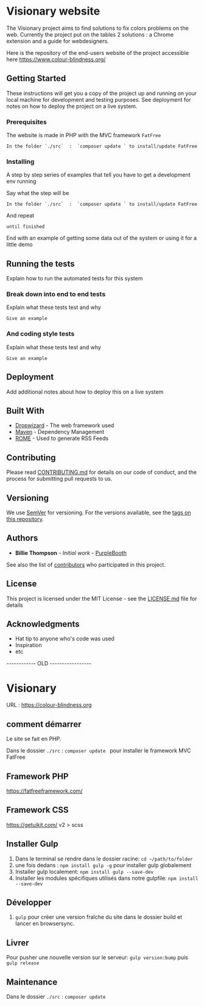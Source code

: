 # Visionary website

The Visionary project aims to find solutions to fix colors problems on the web. Currently the project put on the tables 2 solutions : a Chrome extension and a guide for webdesigners.

Here is the repository of the end-users website of the project accessible here https://www.colour-blindness.org/

## Getting Started

These instructions will get you a copy of the project up and running on your local machine for development and testing purposes. See deployment for notes on how to deploy the project on a live system.




### Prerequisites

The website is made in PHP with the MVC framework  `FatFree `

```
In the folder `./src`  :  `composer update ` to install/update FatFree
```


### Installing

A step by step series of examples that tell you have to get a development env running

Say what the step will be

```
In the folder `./src`  :  `composer update ` to install/update FatFree
```

And repeat

```
until finished
```

End with an example of getting some data out of the system or using it for a little demo

## Running the tests

Explain how to run the automated tests for this system

### Break down into end to end tests

Explain what these tests test and why

```
Give an example
```

### And coding style tests

Explain what these tests test and why

```
Give an example
```

## Deployment

Add additional notes about how to deploy this on a live system

## Built With

* [Dropwizard](http://www.dropwizard.io/1.0.2/docs/) - The web framework used
* [Maven](https://maven.apache.org/) - Dependency Management
* [ROME](https://rometools.github.io/rome/) - Used to generate RSS Feeds

## Contributing

Please read [CONTRIBUTING.md](https://gist.github.com/PurpleBooth/b24679402957c63ec426) for details on our code of conduct, and the process for submitting pull requests to us.

## Versioning

We use [SemVer](http://semver.org/) for versioning. For the versions available, see the [tags on this repository](https://github.com/your/project/tags).

## Authors

* **Billie Thompson** - *Initial work* - [PurpleBooth](https://github.com/PurpleBooth)

See also the list of [contributors](https://github.com/your/project/contributors) who participated in this project.

## License

This project is licensed under the MIT License - see the [LICENSE.md](LICENSE.md) file for details

## Acknowledgments

* Hat tip to anyone who's code was used
* Inspiration
* etc



------------ OLD -----------------
# Visionary
URL : https://colour-blindness.org

## comment démarrer
Le site se fait en PHP.

Dans le dossier `./src`  :  `composer update ` pour installer le framework MVC FatFree

## Framework PHP
https://fatfreeframework.com/

## Framework CSS
https://getuikit.com/
v2 > scss

## Installer Gulp

1. Dans le terminal se rendre dans le dossier racine: `cd ~/path/to/folder`
2. une fois dedans :  `npm install gulp -g` pour installer gulp globalement
3. Installer gulp localement: `npm install gulp --save-dev`
4. Installer les modules spécifiques utilisés dans notre gulpfile: `npm install --save-dev`

## Développer
1. `gulp` pour créer une version fraîche du site dans le dossier build et lancer en browsersync.

## Livrer
Pour pusher une nouvelle version sur le serveur:
`gulp version:bump`  puis `gulp release`

## Maintenance
Dans le dossier `./src`  :  `composer update `
